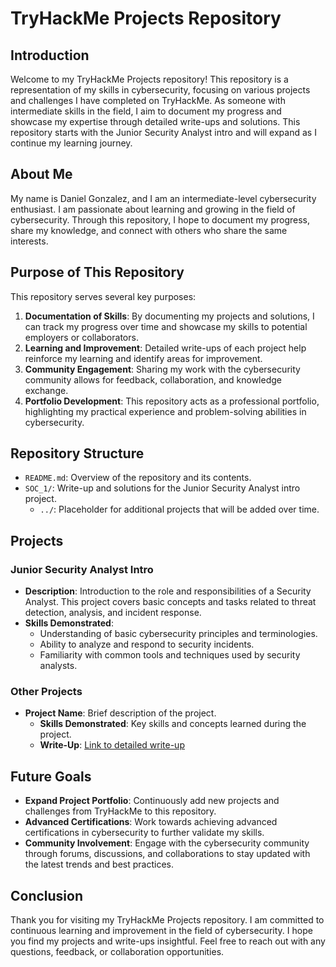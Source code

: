 # TryHackMe Projects Repository

## Introduction

Welcome to my TryHackMe Projects repository! This repository is a representation of my skills in cybersecurity, focusing on various projects and challenges I have completed on TryHackMe. As someone with intermediate skills in the field, I aim to document my progress and showcase my expertise through detailed write-ups and solutions. This repository starts with the Junior Security Analyst intro and will expand as I continue my learning journey.

## About Me

My name is Daniel Gonzalez, and I am an intermediate-level cybersecurity enthusiast. I am passionate about learning and growing in the field of cybersecurity. Through this repository, I hope to document my progress, share my knowledge, and connect with others who share the same interests.

## Purpose of This Repository

This repository serves several key purposes:

1. **Documentation of Skills**: By documenting my projects and solutions, I can track my progress over time and showcase my skills to potential employers or collaborators.
2. **Learning and Improvement**: Detailed write-ups of each project help reinforce my learning and identify areas for improvement.
3. **Community Engagement**: Sharing my work with the cybersecurity community allows for feedback, collaboration, and knowledge exchange.
4. **Portfolio Development**: This repository acts as a professional portfolio, highlighting my practical experience and problem-solving abilities in cybersecurity.

## Repository Structure

- `README.md`: Overview of the repository and its contents.
- `SOC_1/`: Write-up and solutions for the Junior Security Analyst intro project.
  - `../`: Placeholder for additional projects that will be added over time.

## Projects

### Junior Security Analyst Intro

- **Description**: Introduction to the role and responsibilities of a Security Analyst. This project covers basic concepts and tasks related to threat detection, analysis, and incident response.
- **Skills Demonstrated**:
  - Understanding of basic cybersecurity principles and terminologies.
  - Ability to analyze and respond to security incidents.
  - Familiarity with common tools and techniques used by security analysts.

### Other Projects

- **Project Name**: Brief description of the project.
  - **Skills Demonstrated**: Key skills and concepts learned during the project.
  - **Write-Up**: [Link to detailed write-up](https://github.com/DUBBSTOEVSKY/Cybersecurity-Portfolio/tree/main/TryHackMe-main/SOC_L1)

## Future Goals

- **Expand Project Portfolio**: Continuously add new projects and challenges from TryHackMe to this repository.
- **Advanced Certifications**: Work towards achieving advanced certifications in cybersecurity to further validate my skills.
- **Community Involvement**: Engage with the cybersecurity community through forums, discussions, and collaborations to stay updated with the latest trends and best practices.

## Conclusion

Thank you for visiting my TryHackMe Projects repository. I am committed to continuous learning and improvement in the field of cybersecurity. I hope you find my projects and write-ups insightful. Feel free to reach out with any questions, feedback, or collaboration opportunities.